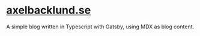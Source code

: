 # [axelbacklund.se](https://axelbacklund.se)

A simple blog written in Typescript with Gatsby, using MDX as blog content.

